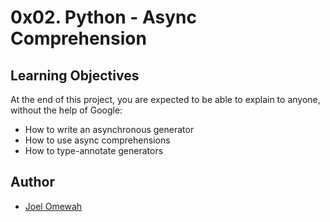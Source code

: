 # 0x02. Python - Async Comprehension

## Learning Objectives
At the end of this project, you are expected to be able to explain to anyone, without the help of Google:

* How to write an asynchronous generator
* How to use async comprehensions
* How to type-annotate generators

## Author
- [Joel Omewah](https://github.com/Omewah)
